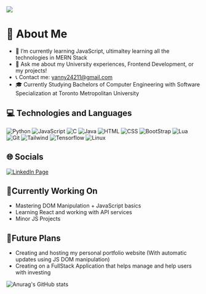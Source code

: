 <img src="intro.gif" />

# 📖 About Me
* 🌱 I’m currently learning JavaScript, ultimaltey learning all the technologies in MERN Stack
* 💬 Ask me about my University experiences, Frontend Development, or my projects!
* 📞 Contact me: yanny24211@gmail.com
* 🎓 Currently Studying Bachelors of Computer Engineering with Software Specialization at Toronto Metropolitan University


## 💻 Technologies and Languages
![Python](https://img.shields.io/badge/-Python-000?&logo=Python)
![JavaScript](https://img.shields.io/badge/-JavaScript-000?&logo=JavaScript)
![C](https://img.shields.io/badge/-C-000?&logo=C)
![Java](https://img.shields.io/badge/-Java-000?&logo=Java&logoColor=007396)
![HTML](https://img.shields.io/badge/HTML-000?&logo=html5)
![CSS](https://img.shields.io/badge/CSS-000?&logo=css3)
![BootStrap](https://img.shields.io/badge/Bootstrap-000?&logo=bootstrap)
![Lua](https://img.shields.io/badge/Lua-000?&logo=lua)
![Git](https://img.shields.io/badge/Git-000?&logo=git)
![Tailwind](https://img.shields.io/badge/Tailwind%20CSS-000?&logo=tailwindcss)
![Tensorflow](https://img.shields.io/badge/TensorFlow-000?&logo=tensorflow)
![Linux](https://img.shields.io/badge/Linux-000?&logo=linux)

## 🌐 Socials
<a href="https://www.linkedin.com/feed/"><img src="https://img.shields.io/badge/-LinkedIn-0A66C2?&logo=linkedin" alt="LinkedIn Page"></a>


## 🔧Currently Working On
* Mastering DOM Manipulation + JavaScript basics
* Learning React and working with API services
* Minor JS Projects


## 🚀Future Plans
* Creating and hosting my personal portfolio website (With automatic updates using JS DOM manipulation)
* Creating on a FullStack Application that helps manage and help users with investing

![Anurag's GitHub stats](https://github-readme-stats.vercel.app/api?username=Yanny24211&how_icons=true&count_private=true&theme=dark)


